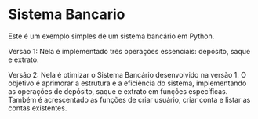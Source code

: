 # Sistema Bancario
Este é um exemplo simples de um sistema bancário em Python.

Versão 1: Nela é implementado três operações essenciais: depósito, saque e extrato. 

Versão 2: Nela é otimizar o Sistema Bancário desenvolvido na versão 1. 
O objetivo é aprimorar a estrutura e a eficiência do sistema, implementando as operações de depósito, saque e extrato em funções específicas.
Também é acrescentado as funções de criar usuário, criar conta e listar as contas existentes.

